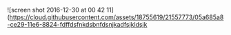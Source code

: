 ![screen shot 2016-12-30 at 00 42 11](https://cloud.githubusercontent.com/assets/18755619/21557773/05a685a8-ce29-11e6-8824-fdffdsfnkdsbnfdsnjkadfsjkldsjk
